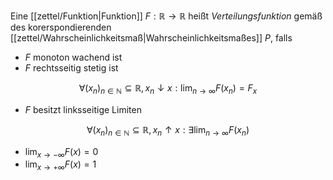Eine [[zettel/Funktion|Funktion]] $F : \mathbb{R} \to \mathbb{R}$ heißt *Verteilungsfunktion* gemäß des korerspondierenden [[zettel/Wahrscheinlichkeitsmaß|Wahrscheinlichkeitsmaßes]] $P$, falls
- $F$ monoton wachend ist
- $F$ rechtsseitig stetig ist

$$
	\forall (x_n)_{n \in \mathbb{N}} \subseteq \mathbb{R}, x_n \downarrow x : \lim_{n \to \infty} F(x_n) = F_x
$$

- $F$ besitzt linksseitige Limiten

$$
	\forall (x_n)_{n \in \mathbb{N}} \subseteq \mathbb{R}, x_n \uparrow x : \exists \lim_{n \to \infty} F(x_n)
$$

- $\lim_{x \to -\infty} F(x) = 0$
- $\lim_{x \to +\infty} F(x) = 1$